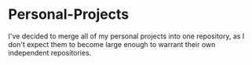 # Personal-Projects
I've decided to merge all of my personal projects into one repository, as I don't expect them to become large enough to warrant their own independent repositories.
